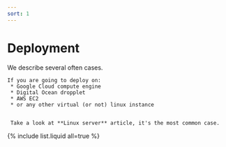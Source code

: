 ```yaml
---
sort: 1
---
```


# Deployment

We describe several often cases.

```note
If you are going to deploy on:
 * Google Cloud compute engine
 * Digital Ocean dropplet
 * AWS EC2 
 * or any other virtual (or not) linux instance
 
 
 Take a look at **Linux server** article, it's the most common case.
 ```

{% include list.liquid all=true %}